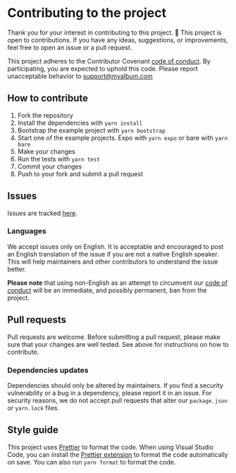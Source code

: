 # Contributing to the project

Thank you for your interest in contributing to this project. 🥳 This project is open to contributions. If you have any ideas, suggestions, or improvements, feel free to open an issue or a pull request.

This project adheres to the Contributor Covenant [code of conduct](CODE_OF_CONDUCT.md). By participating, you are expected to uphold this code. Please report unacceptable behavior to [support@myalbum.com](support@myalbum.com)

## How to contribute

1. Fork the repository
2. Install the dependencies with `yarn install`
3. Bootstrap the example project with `yarn bootstrap`
4. Start one of the example projects. Expo with `yarn expo` or bare with `yarn bare`
5. Make your changes
6. Run the tests with `yarn test`
7. Commit your changes
8. Push to your fork and submit a pull request

## Issues

Issues are tracked [here](https://github.com/MyAlbum/sheet-modal/issues).

### Languages

We accept issues only on English. It is acceptable and encouraged to post an English translation of the issue if you are not a native English speaker. This will help maintainers and other contributors to understand the issue better.

**Please note** that using non-English as an attempt to circumvent our [code of conduct](CODE_OF_CONDUCT.md) will be an immediate, and possibly permanent, ban from the project.

## Pull requests

Pull requests are welcome. Before submitting a pull request, please make sure that your changes are well tested. See above for instructions on how to contribute.

### Dependencies updates

Dependencies should only be altered by maintainers. If you find a security vulnerability or a bug in a dependency, please report it in an issue. For security reasons, we do not accept pull requests that alter our `package.json` or `yarn.lock` files.

## Style guide

This project uses [Prettier](https://prettier.io/) to format the code. When using Visual Studio Code, you can install the [Prettier extension](https://marketplace.visualstudio.com/items?itemName=esbenp.prettier-vscode) to format the code automatically on save. You can also run `yarn format` to format the code.